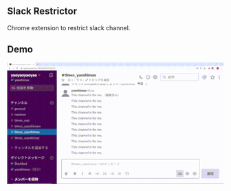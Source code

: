 ## Slack Restrictor
Chrome extension to restrict slack channel.

## Demo
<img src="https://github.com/yaoshimax/SlackRestrictor/blob/movie/demo.gif">
